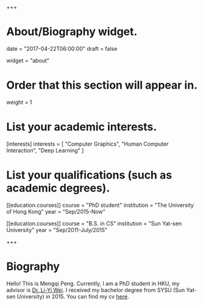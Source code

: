 +++
# About/Biography widget.

date = "2017-04-22T06:00:00"
draft = false

widget = "about"

# Order that this section will appear in.
weight = 1

# List your academic interests.
[interests]
  interests = [
    "Computer Graphics",
    "Human Computer Interaction",
    "Deep Learning"
  ]

# List your qualifications (such as academic degrees).
[[education.courses]]
  course = "PhD student"
  institution = "The University of Hong Kong"
  year = "Sep/2015-Now"

[[education.courses]]
  course = "B.S. in CS"
  institution = "Sun Yat-sen University"
  year = "Sep/2011-July/2015"
 
+++

# Biography

Hello! This is Mengqi Peng.
Currently, I am a PhD student in HKU, my advisor is [Dr. Li-Yi Wei](http://liyiwei.org).
I received my bachelor degree from SYSU (Sun Yat-sen University) in 2015.
You can find my cv [here](/files/mengqipeng-cv.pdf).
